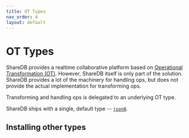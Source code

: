 ```yaml
---
title: OT Types
nav_order: 4
layout: default
---
```


# OT Types

ShareDB provides a realtime collaborative platform based on [Operational Transformation (OT)](https://en.wikipedia.org/wiki/Operational_transformation). However, ShareDB itself is only part of the solution. ShareDB provides a lot of the machinery for handling ops, but does not provide the actual implementation for transforming ops.

Transforming and handling ops is delegated to an underlying OT type.

ShareDB ships with a single, default type -- [`json0`](https://www.npmjs.com/package/ot-json0).

## Installing other types
